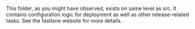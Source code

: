 This folder, as you might have observed, exists on same level as src. It contains configuration logic for deployment as well as other release-related tasks. See the fastlane website for more details.
